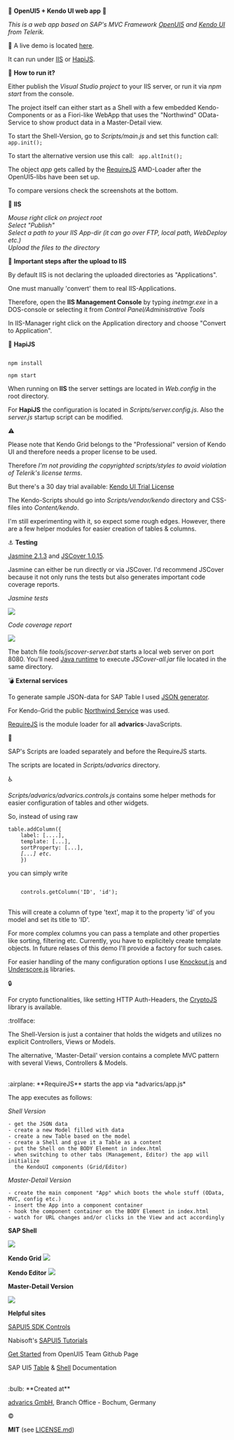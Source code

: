 :christmas_tree: **OpenUI5 + Kendo UI web app** :christmas_tree:

*This is a web app based on SAP's MVC Framework <a href="https://sap.github.io/openui5/" target="_blank">OpenUI5</a> and <a href="http://www.telerik.com/kendo-ui" target="_blank">Kendo UI</a> from Telerik.*

:bell: A live demo is located <a href="http://brakmic.de/openui5/" target="_blank">here</a>.

It can run under <a href="http://www.iis.net/" target="_blank">IIS</a> or <a href="http://hapijs.com/" target="_blank">HapiJS</a>.

:taxi: **How to run it?**

Either publish the *Visual Studio project* to your IIS server, or run it via *npm start* from the console.

The project itself can either start as a Shell with a few embedded Kendo-Components 
or as a Fiori-like WebApp that uses the "Northwind" OData-Service to show product data in a Master-Detail view.

To start the Shell-Version, go to *Scripts/main.js* and set this function call:
<code>
    app.init();
</code>

To start the alternative version use this call:
<code>
    app.altInit();
</code>

The object *app* gets called by the <a href="http://www.requirejs.org" target="_blank">RequireJS</a> AMD-Loader after the OpenUI5-libs have been set up.

To compare versions check the screenshots at the bottom.

:steam_locomotive: **IIS**

*Mouse right click on project root<br/>
Select "Publish"<br/>
Select a path to your IIS App-dir (it can go over FTP, local path, WebDeploy etc.)<br/>
Upload the files to the directory<br />*

:vertical_traffic_light: **Important steps after the upload to IIS**

By default IIS is not declaring the uploaded directories as "Applications".

One must manually 'convert' them to real IIS-Applications.

Therefore, open the **IIS Management Console** by typing *inetmgr.exe* in a DOS-console or selecting it from *Control Panel/Administrative Tools*

In IIS-Manager right click on the Application directory and choose "Convert to Application".


:helicopter: **HapiJS**

<code>
npm install
</code>

<code>
npm start
</code>

When running on **IIS** the server settings are located in *Web.config* in the root directory.

For **HapiJS** the configuration is located in  *Scripts/server.config.js*. Also the *server.js* startup script can be modified.

:warning:

Please note that Kendo Grid belongs to the "Professional" version of Kendo UI and therefore needs a proper license to be used.

Therefore *I'm not providing the copyrighted scripts/styles to avoid violation of Telerik's license terms*.

But there's a 30 day trial available: <a href="http://www.telerik.com/download/kendo-ui" target="_blank">Kendo UI Trial License</a>

The Kendo-Scripts should go into *Scripts/vendor/kendo* directory and CSS-files into *Content/kendo*.

I'm still experimenting with it, so expect some rough edges. However, there are a few
helper modules for easier creation of tables & columns.

:anchor: **Testing**

<a href="http://jasmine.github.io/2.1/introduction.html" target="_blank">Jasmine 2.1.3</a> and <a href="http://tntim96.github.io/JSCover/" target="_blank">JSCover 1.0.15</a>. 

Jasmine can either be run directly or via JSCover.  I'd recommend JSCover because it not only runs the tests but also generates important code coverage reports.

*Jasmine tests*

<img src="http://c57.imgup.net/jsvocer755a.png" />

*Code coverage report*

<img src="http://k64.imgup.net/jsvocer43a5.png" />

The batch file *tools/jscover-server.bat* starts a local web server on port 8080. You'll need <a href="https://www.java.com/en/download/" target="_blank">Java runtime</a> to execute *JSCover-all.jar* file located in the same directory.

:bomb: **External services**

To generate sample JSON-data for SAP Table I used <a href="http://www.json-generator.com/" target="_blank">JSON generator</a>.

For Kendo-Grid the public <a href="http://services.odata.org/V3/Northwind/Northwind.svc/" target="_blank">Northwind Service</a> was used.

<a href="http://requirejs.org/" target="_blank">RequireJS</a> is the module loader for all **advarics**-JavaScripts. 

:page_with_curl:

SAP's Scripts are loaded separately and before the
RequireJS starts.

The scripts are located in *Scripts/advarics* directory.

:wheelchair:

*Scripts/advarics/advarics.controls.js* contains some helper methods for easier configuration of tables and other widgets.

So, instead of using raw
<pre><code>table.addColumn({
    label: [....],
    template: [...],
    sortProperty: [...],
    <i>[...] etc.</i>
    })
</code></pre> you can simply write
<pre>
<code>
    controls.getColumn('ID', 'id');
</code>
</pre> This will create a column of type 'text', map it to the property 'id' of you model and set its title to 'ID'.
For more complex columns you can pass a template and other properties like sorting, filtering etc. Currently, you have to explicitely create template objects. In future relases of this demo I'll provide 
a factory for such cases.

For easier handling of the many configuration options I use <a href="http://knockoutjs.com/" target="_blank">Knockout.js</a> and <a href="http://underscorejs.org/" target="_blank">Underscore.js</a> libraries.

:lock:

For crypto functionalities, like setting HTTP Auth-Headers, the <a href="https://code.google.com/p/crypto-js/" target="_blank">CryptoJS</a> library is available.

:trollface:

The Shell-Version is just a container that holds the widgets and utilizes no explicit Controllers, Views or Models.

The alternative, 'Master-Detail' version contains a complete MVC pattern with several Views, Controllers & Models.

<br />
:airplane: **RequireJS** starts the app via *advarics/app.js*

The app executes as follows:

*Shell Version*

    - get the JSON data
    - create a new Model filled with data
    - create a new Table based on the model
    - create a Shell and give it a Table as a content
    - put the Shell on the BODY Element in index.html
    - when switching to other tabs (Management, Editor) the app will initialize 
      the KendoUI components (Grid/Editor)


*Master-Detail Version*

    - create the main component "App" which boots the whole stuff (OData, MVC, config etc.)
    - insert the App into a component container
    - hook the component container on the BODY Element in index.html
    - watch for URL changes and/or clicks in the View and act accordingly


**SAP Shell**

<img src="http://j20.imgup.net/table_demoa3a6.png" />

**Kendo Grid**
<img src="http://o06.imgup.net/grid883b.png" />

**Kendo Editor**
<img src="http://c13.imgup.net/editor3b10.png" />

**Master-Detail Version**

<img src="http://s07.imgup.net/main_scree9bcc.png" />

**Helpful sites**

<a href="https://sapui5.netweaver.ondemand.com/sdk/#content/Controls/index.html">SAPUI5 SDK Controls</a>

Nabisoft's <a href="http://www.nabisoft.com/tutorials/sapui5/" target="_blank">SAPUI5 Tutorials</a>

<a href="https://sap.github.io/openui5/getstarted.html" target="_blank">Get Started</a> from OpenUI5 Team Github Page

SAP UI5 <a href="https://sapui5.netweaver.ondemand.com/sdk/test-resources/sap/ui/table/demokit/Table.html" target="_blank">Table</a> & <a href="https://openui5.hana.ondemand.com/#test-resources/sap/ui/ux3/demokit/Shell.html" target="_blank">Shell</a> Documentation

<br />
:bulb: **Created at**

<a href="http://www.advarics.net" target="_blank">advarics GmbH</a>, Branch Office - Bochum, Germany

:copyright:

**MIT** (see <a href="https://github.com/brakmic/OpenUI5_Table_Demo/blob/master/LICENSE.md">LICENSE.md</a>)
